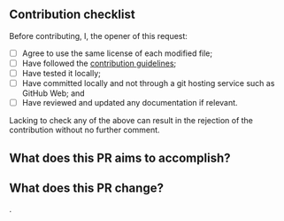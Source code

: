 ## Contribution checklist

Before contributing, I, the opener of this request:

- [ ] Agree to use the same license of each modified file;
- [ ] Have followed the [contribution guidelines](docs/CONTRIBUTE.md);
- [ ] Have tested it locally;
- [ ] Have committed locally and not through a git hosting service such as
  GitHub Web; and
- [ ] Have reviewed and updated any documentation if relevant.

Lacking to check any of the above can result in the rejection of the
contribution without no further comment.

## What does this PR aims to accomplish?



## What does this PR change?
<!-- Issues must be referenced if they exist
https://docs.github.com/en/get-started/writing-on-github/working-with-advanced-formatting/using-keywords-in-issues-and-pull-requests
-->


.
